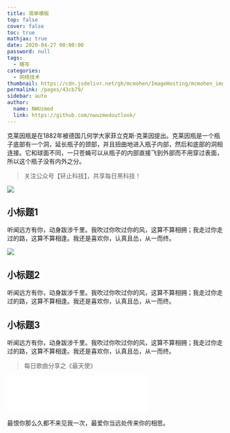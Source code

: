 ```yaml
---
title: 简单模板
top: false
cover: false
toc: true
mathjax: true
date: 2020-04-27 00:00:00
password: null
tags: 
  - 瞎写
categories: 
  - 网络技术
thumbnail: https://cdn.jsdelivr.net/gh/mcmohen/ImageHosting/mcmohen_imgmcmohen_imgteacher.jpg
permalink: /pages/43cb79/
sidebar: auto
author: 
  name: NWUzmed
  link: https://github.com/nwuzmedoutlook/
---
```

克莱因瓶是在1882年被德国几何学大家菲立克斯·克莱因提出。克莱因瓶是一个瓶子底部有一个洞，延长瓶子的颈部，并且扭曲地进入瓶子内部，然后和底部的洞相连接。它和球面不同，一只苍蝇可以从瓶子的内部直接飞到外部而不用穿过表面，所以这个瓶子没有内外之分。

<!-- more -->

> 关注公众号【钚止科技】，共享每日黑科技！

![](/medias/contact.jpg)

## 小标题1

听闻远方有你，动身跋涉千里。我吹过你吹过你的风，这算不算相拥；我走过你走过的路，这算不算相逢。我还是喜欢你，认真且怂，从一而终。

![](http://img2.imgtn.bdimg.com/it/u=1161249410,1391437692&fm=26&gp=0.jpg)

## 小标题2

听闻远方有你，动身跋涉千里。我吹过你吹过你的风，这算不算相拥；我走过你走过的路，这算不算相逢。我还是喜欢你，认真且怂，从一而终。

## 小标题3

听闻远方有你，动身跋涉千里。我吹过你吹过你的风，这算不算相拥；我走过你走过的路，这算不算相逢。我还是喜欢你，认真且怂，从一而终。


> 每日歌曲分享之《最天使》
<iframe frameborder="no" border="0" marginwidth="0" marginheight="0" width=330 height=86 src="//music.163.com/outchain/player?type=2&id=39637563&auto=1&height=66"></iframe>

最恨你那么久都不来见我一次，最爱你当远处传来你的相思。